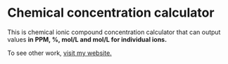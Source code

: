 # Chemical concentration calculator
This is chemical ionic compound concentration calculator that can output values **in PPM, %, mol/L and mol/L for individual ions.**

To see other work, [visit my website.](https://raheelrjunaid.github.io/)
